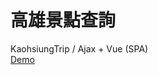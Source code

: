 # 高雄景點查詢
KaohsiungTrip / Ajax + Vue (SPA)
<br>
<a href="https://pclin2018.github.io/KaohsiungTrip/">Demo</a>
